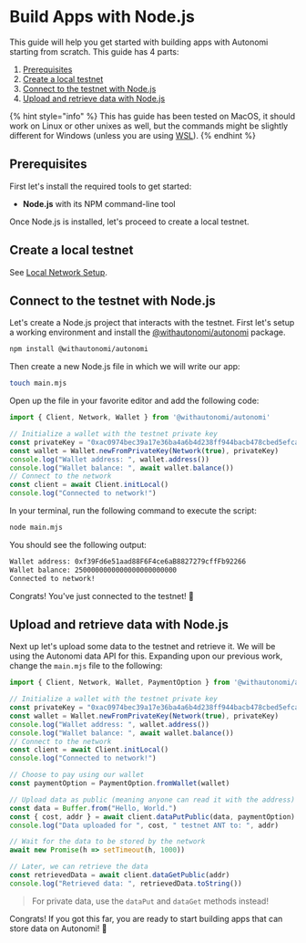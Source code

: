 # Build Apps with Node.js

This guide will help you get started with building apps with Autonomi starting from scratch. This guide has 4 parts:

1. [Prerequisites](build_apps_with_nodejs.md#prerequisites)
2. [Create a local testnet](build_apps_with_nodejs.md#create-a-local-testnet)
3. [Connect to the testnet with Node.js](build_apps_with_nodejs.md#connect-to-the-testnet-with-nodejs)
4. [Upload and retrieve data with Node.js](build_apps_with_nodejs.md#upload-and-retrieve-data-with-nodejs)

{% hint style="info" %}
This has guide has been tested on MacOS, it should work on Linux or other unixes as well, but the commands might be slightly different for Windows (unless you are using [WSL](https://learn.microsoft.com/en-us/windows/wsl/install)).
{% endhint %}

## Prerequisites

First let's install the required tools to get started:

* **Node.js** with its NPM command-line tool

Once Node.js is installed, let's proceed to create a local testnet.

## Create a local testnet

See [Local Network Setup](how-to-guides/local-network.md).

## Connect to the testnet with Node.js

Let's create a Node.js project that interacts with the testnet. First let's setup a working environment and install the [@withautonomi/autonomi](https://www.npmjs.com/package/@withautonomi/autonomi) package.

```bash
npm install @withautonomi/autonomi
```

Then create a new Node.js file in which we will write our app:

```bash
touch main.mjs
```

Open up the file in your favorite editor and add the following code:

```js
import { Client, Network, Wallet } from '@withautonomi/autonomi'

// Initialize a wallet with the testnet private key
const privateKey = "0xac0974bec39a17e36ba4a6b4d238ff944bacb478cbed5efcae784d7bf4f2ff80"
const wallet = Wallet.newFromPrivateKey(Network(true), privateKey)
console.log("Wallet address: ", wallet.address())
console.log("Wallet balance: ", await wallet.balance())
// Connect to the network
const client = await Client.initLocal()
console.log("Connected to network!")
```

In your terminal, run the following command to execute the script:

```bash
node main.mjs
```

You should see the following output:

```bash
Wallet address: 0xf39Fd6e51aad88F6F4ce6aB8827279cffFb92266
Wallet balance: 2500000000000000000000000
Connected to network!
```

Congrats! You've just connected to the testnet! 🎉

## Upload and retrieve data with Node.js

Next up let's upload some data to the testnet and retrieve it. We will be using the Autonomi data API for this. Expanding upon our previous work, change the `main.mjs` file to the following:

```js
import { Client, Network, Wallet, PaymentOption } from '@withautonomi/autonomi'

// Initialize a wallet with the testnet private key
const privateKey = "0xac0974bec39a17e36ba4a6b4d238ff944bacb478cbed5efcae784d7bf4f2ff80"
const wallet = Wallet.newFromPrivateKey(Network(true), privateKey)
console.log("Wallet address: ", wallet.address())
console.log("Wallet balance: ", await wallet.balance())
// Connect to the network
const client = await Client.initLocal()
console.log("Connected to network!")

// Choose to pay using our wallet
const paymentOption = PaymentOption.fromWallet(wallet)

// Upload data as public (meaning anyone can read it with the address)
const data = Buffer.from("Hello, World.")
const { cost, addr } = await client.dataPutPublic(data, paymentOption)
console.log("Data uploaded for ", cost, " testnet ANT to: ", addr)

// Wait for the data to be stored by the network
await new Promise(h => setTimeout(h, 1000))

// Later, we can retrieve the data
const retrievedData = await client.dataGetPublic(addr)
console.log("Retrieved data: ", retrievedData.toString())

```

> For private data, use the `dataPut` and `dataGet` methods instead!

Congrats! If you got this far, you are ready to start building apps that can store data on Autonomi! 🎉
